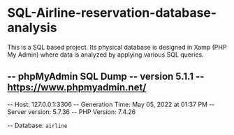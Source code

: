 # SQL-Airline-reservation-database-analysis
This is a SQL based project.  Its physical database is designed in Xamp (PHP My Admin) where data is analyzed by applying various SQL queries.

-- phpMyAdmin SQL Dump
-- version 5.1.1
-- https://www.phpmyadmin.net/
--
-- Host: 127.0.0.1:3306
-- Generation Time: May 05, 2022 at 01:37 PM
-- Server version: 5.7.36
-- PHP Version: 7.4.26

-- Database: `airline`
